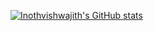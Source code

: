 [![Inothvishwajith's GitHub stats](https://github-readme-stats.vercel.app/api?username=inothvishwajith&show_icons=true&theme=radical)](https://github.com/anuraghazra/github-readme-stats)

